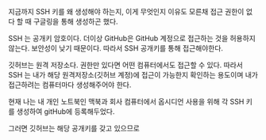 지금까지 SSH 키를 왜 생성해야 하는지, 이게 무엇인지 이유도 모른채 접근 권한이 없다 할 때 
구글링을 통해 생성하곤 했다.

SSH 는 공개키 암호이다. 
더이상 GitHub은 GitHub 계정으로 접근하는 것을 허용하지 않는다. 보안성이 낮기 때문이다. 
따라서 SSH 공개키를 통해 접근해야한다. 

깃허브는 원격 저장소다. 권한만 있다면 어떤 컴퓨터에서도 접근할 수 있다. 따라서 SSH 는 내가 해당 원격저장소(깃허브 계정)에 접근이 가능한지 확인하는 용도이며 내가 접근하려는 컴퓨터마다 생성해주어야 한다. 

현재 나는 내 개인 노트북인 맥북과 회사  컴퓨터에서 옵시디언 사용을 위해 각 SSH 키를 생성하여 gitHub에 등록해두었다. 

그러면 깃허브는 해당 공개키를 갖고 있으므로 

